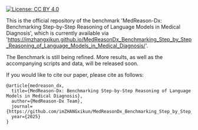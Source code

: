 [![License: CC BY 4.0](https://img.shields.io/badge/License-CC_BY_4.0-lightgrey.svg)](https://creativecommons.org/licenses/by-nc/4.0/)

This is the official repository of the benchmark 'MedReason-Dx: Benchmarking Step-by-Step Reasoning of Language Models in Medical Diagnosis', which is currently available via 'https://imzhangxikun.github.io/MedReasonDx_Benchmarking_Step_by_Step_Reasoning_of_Language_Models_in_Medical_Diagnosis/'.

The Benchmark is still being refined. More results, as well as the accompanying scripts and data, will be released soon.

If you would like to cite our paper, please cite as follows:

```
@article{medreason_dx,
  title={MedReason-Dx: Benchmarking Step-by-Step Reasoning of Language Models in Medical Diagnosis},
  author={MedReason-Dx Team},
  journal={https://github.com/imZHANGxikun/MedReasonDx_Benchmarking_Step_by_Step_Reasoning_of_Language_Models_in_Medical_Diagnosis},
  year={2025}
}
```
